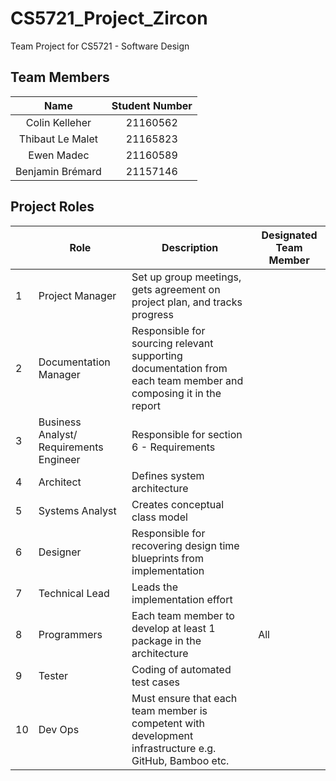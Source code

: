 # CS5721_Project_Zircon
Team Project for CS5721 - Software Design


## Team Members
|       Name       | Student Number |
|:----------------:|:--------------:|
| Colin Kelleher   | 21160562       |
| Thibaut Le Malet | 21165823       |
| Ewen Madec       | 21160589       |
| Benjamin Brémard | 21157146       |


## Project Roles
|    | Role                                    | Description                                                                                                      | Designated Team Member |
|----|-----------------------------------------|------------------------------------------------------------------------------------------------------------------|------------------------|
| 1  | Project Manager                         | Set up group meetings, gets agreement on project plan, and tracks progress                                       |                        |
| 2  | Documentation Manager                   | Responsible for sourcing relevant supporting documentation from each team member and  composing it in the report |                        |
| 3  | Business Analyst/ Requirements Engineer | Responsible for section 6 - Requirements                                                                         |                        |
| 4  | Architect                               | Defines system architecture                                                                                      |                        |
| 5  | Systems Analyst                         | Creates conceptual class model                                                                                   |                        |
| 6  | Designer                                | Responsible for recovering design time blueprints from implementation                                            |                        |
| 7  | Technical Lead                          | Leads the implementation effort                                                                                  |                        |
| 8  | Programmers                             | Each team member to develop at least 1 package  in the architecture                                              | All                    |
| 9  | Tester                                  | Coding of automated test cases                                                                                   |                        |
| 10 | Dev Ops                                 | Must ensure that each team member is competent with development infrastructure e.g. GitHub, Bamboo etc.          |                        |
